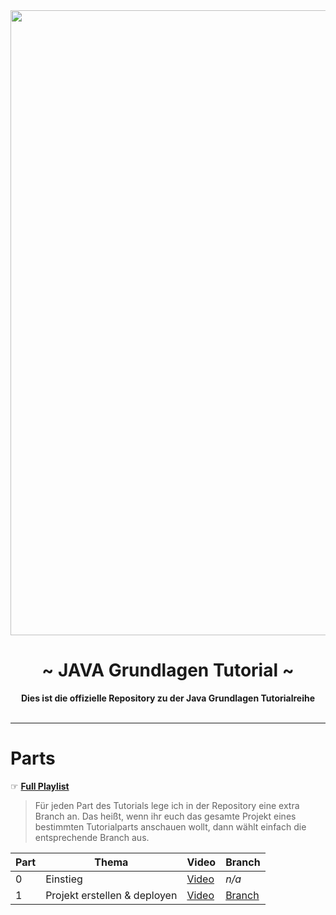  <div align="center">
     <img src="https://zekro.de/src/Java_logo_icon.png" width="1000">
     <h1>~ JAVA Grundlagen Tutorial ~</h1>
     <strong>Dies ist die offizielle Repository zu der Java Grundlagen Tutorialreihe</strong><br><br>

 </div>

---

# Parts

☞ **[Full Playlist](https://www.youtube.com/playlist?list=PLthqW7GiLEwKGzfoT7mJ4FkgIjV_6lM1L)**

> Für jeden Part des Tutorials lege ich in der Repository eine extra Branch an. Das heißt, wenn ihr euch das gesamte Projekt eines bestimmten Tutorialparts anschauen wollt, dann wählt einfach die entsprechende Branch aus. 

| Part | Thema | Video | Branch |
|------|-------|-------|--------|
| 0 | Einstieg | [Video](https://www.youtube.com/watch?v=tTXHwWcUrDE) | *n/a* |
| 1 | Projekt erstellen & deployen | [Video](https://youtu.be/Lap1SIzYcNk) | [Branch](https://github.com/zekroTJA/JavaTutorial/tree/part-01) | 
